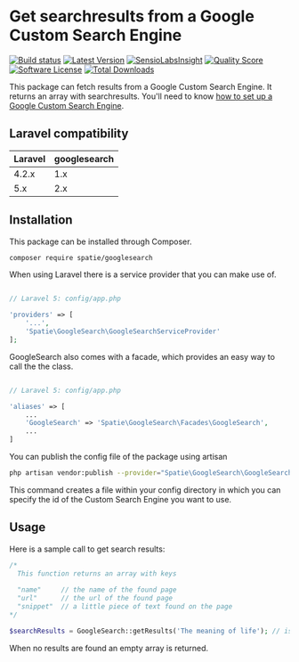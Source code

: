 # Get searchresults from a Google Custom Search Engine


[![Build status](https://img.shields.io/travis/freekmurze/googlesearch.svg)](https://travis-ci.org/freekmurze/googlesearch)
[![Latest Version](https://img.shields.io/github/release/freekmurze/googlesearch.svg?style=flat-square)](https://github.com/freekmurze/googlesearch/releases)
[![SensioLabsInsight](https://img.shields.io/sensiolabs/i/9d5bf74c-2cc0-42bd-9800-5be2c2f034b7.svg)](https://insight.sensiolabs.com/projects/9d5bf74c-2cc0-42bd-9800-5be2c2f034b7)
[![Quality Score](https://img.shields.io/scrutinizer/g/freekmurze/googlesearch.svg?style=flat-square)](https://scrutinizer-ci.com/g/freekmurze/googlesearch)
[![Software License](https://img.shields.io/badge/license-MIT-brightgreen.svg?style=flat-square)](LICENSE.md)
[![Total Downloads](https://img.shields.io/packagist/dt/spatie/googlesearch.svg?style=flat-square)](https://packagist.org/packages/spatie/googlesearch)

This package can fetch results from a Google Custom Search Engine. It returns an array with searchresults.
You'll need to know [how to set up a Google Custom Search Engine](https://support.google.com/customsearch/answer/2630963?hl=en).

## Laravel compatibility

 Laravel  | googlesearch
:---------|:----------
 4.2.x    | 1.x
 5.x      | 2.x

## Installation

This package can be installed through Composer.

```bash
composer require spatie/googlesearch
```

When using Laravel there is a service provider that you can make use of.

```php

// Laravel 5: config/app.php

'providers' => [
    '...',
    'Spatie\GoogleSearch\GoogleSearchServiceProvider'
];
```

GoogleSearch also comes with a facade, which provides an easy way to call the the class.


```php

// Laravel 5: config/app.php

'aliases' => [
	...
	'GoogleSearch' => 'Spatie\GoogleSearch\Facades\GoogleSearch',
	...
]
```

You can publish the config file of the package using artisan

```bash
php artisan vendor:publish --provider="Spatie\GoogleSearch\GoogleSearchServiceProvider"
```

This command creates a file within your config directory in which you can specify the id of the Custom Search Engine you want to use.

## Usage

Here is a sample call to get search results:

```php
/* 
  This function returns an array with keys
  
  "name"     // the name of the found page
  "url"      // the url of the found page
  "snippet"  // a little piece of text found on the page
*/

$searchResults = GoogleSearch::getResults('The meaning of life'); // is 42
```

When no results are found an empty array is returned.
